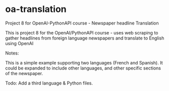 # oa-translation
Project 8 for OpenAI-PythonAPI course - Newspaper headline Translation 

This is project 8 for the OpenAI/PythonAPI course - uses web scraping to gather headlines from foreign language newspapers and translate to English using OpenAI

Notes:

This is a simple example supporting two languages (French and Spanish). It could be expanded to include other languages, and other specific sections of the newspaper.

Todo: Add a third language & Python files.
